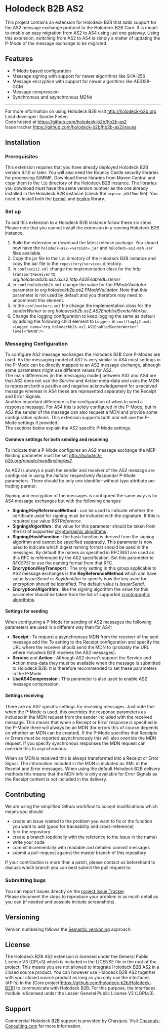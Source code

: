 # Holodeck B2B AS2
This project contains an extension for Holodeck B2B that adds support for the AS2 message exchange protocol to the Holodeck B2B Core. It is meant to enable an easy migration from AS2 to AS4 using just one gateway. Using this extension, switching from AS2 to AS4 is simply a matter of updating the P-Mode of the message exchange to be migrated. 

## Features
* P-Mode based configuration
* Message signing with support for newer algorithms like SHA-256
* Message encryption with support for newer algorithms like AES128-GCM
* Message compression
* Synchronous and asynchronous MDNs

__________________
For more information on using Holodeck B2B visit http://holodeck-b2b.org  
Lead developer: Sander Fieten  
Code hosted at https://github.com/holodeck-b2b/hb2b-as2  
Issue tracker https://github.com/holodeck-b2b/hb2b-as2/issues  

## Installation
### Prerequisites  
This extension requires that you have already deployed Holodeck B2B version 4.1.0 or later. 
You will also need the Bouncy Castle security libraries for processing S/MIME. Download these libraries from Maven Central and copy them to the `lib` directory of the Holodeck B2B instance. The libraries you download *must* have the same version number as the one already installed in the Holodeck B2B instance (check the `bcprov-jdk15on` file). You need to install both the [bcmail](http://repo2.maven.org/maven2/org/bouncycastle/bcmail-jdk15on) and [bcpkix](http://repo2.maven.org/maven2/org/bouncycastle/bcpkix-jdk15on) library.

### Set up  
To add this extension to a Holodeck B2B instance follow these six steps. Please note that you cannot install the extension in a running Holodeck B2B instance.
1. Build the extension or download the latest release package. You should now have the `holodeck-as2-«version».jar` and `holodeck-as2-msh.aar` files available.
2. Copy the jar file to the `lib` directory of the Holodeck B2B instance and copy the aar file to the `repository/services` directory.
3. In `conf/axis2.xml` change the implementation class for the _http_ `transportReceiver` to _org.holodeckb2b.as2.axis2.http.AS2EnabledListener_
4. In `conf/holodeckb2b.xml` change the value for the _PModeValidator_ parameter to _org.holodeckb2b.as2.PModeValidator_. Note that this parameter is not used by default and you therefore may need to uncomment this element.
5. In the `conf/workers.xml` file change the implementation class for the _senderWorker_ to _org.holodeckb2b.as2.AS2EnabledSenderWorker_.
6. Change the logging configuration to keep logging the same as default by adding the following child element to `Loggers` in `conf/log4j2.xml`:
`<Logger name="org.holodeckb2b.as2.AS2EnabledSenderWorker" level="WARN"/>`

### Messaging Configuration
To configure AS2 message exchanges the Holodeck B2B Core P-Modes are used. As the messaging model of AS2 is very similar to AS4 most settings in the P-Mode can be directly mapped to an AS2 message exchange, although some parameters might use different values for AS2.   
The main differences [in the messaging model] between AS2 and AS4 are that AS2 does not use the _Service_ and _Action_ meta-data and uses the MDN to represent both a positive and negative acknowledgement for a received message whereas in AS4 these are represented separately by the Receipt and Error Signals.  
Another important difference is the configuration of when to send a response message. For AS4 this is solely configured in the P-Mode, but in AS2 the sender of the message can also request a MDN and provide some configuration options. This extension supports both and will use the P-Mode settings if provided.  
The sections below explain the AS2 specific P-Mode settings.

#### Common settings for both sending and receiving
To indicate that a P-Mode configures an AS2 message exchange the MEP Binding parameter must be set _http://holodeck-b2b.org/pmode/mepBinding/as2_.

As AS2 is always a push the sender and receiver of the AS2 message are configured in using the _Initiator_ respectively _Responder_ P-Mode parameters. There should be only one identifier without type attribute per trading partner.

Signing and encryption of the messages is configured the same way as for AS4 message exchanges but with the following changes:
* **Signing/KeyReferenceMethod** : can be used to indicate whether the certificate used for signing must be included with the signature. If this is required use value _BSTReference_.
* **Signing/Algorithm** : the value for this parameter should be taken from the list of supported [cryptographic algorithms](supported_crypto_algorithms.md).
* **Signing/HashFunction** : the hash function is derived from the signing algorithm and cannot be specified separately. This parameter is now used to indicate which digest naming format should be used in the messages. By default the names as specified in RFC3851 are used as this RFC is referenced by the AS2 specification. Set this parameter to _RFC5751_ to use the naming format from that RFC.
* **Encryption/KeyTransport** : The only setting in this group applicable to AS2 message exchanges is the **KeyReferenceMethod** which can have value _IssuerSerial_ or _KeyIdentifier_ to specify how the key used for encryption should be identified. The default value is _IssuerSerial_.
* **Encryption/Algorithm** : like the signing algorithm the value for this parameter should be taken from the list of supported [cryptographic algorithms](supported_crypto_algorithms.md).

#### Settings for sending
When configuring a P-Mode for sending of AS2 messages the following parameters are used in a different way than for AS4:
* **Receipt** : To request a asynchronous MDN from the receiver of the sent message add the _To_ setting to the Receipt configuration and specify the URL where the receiver should send the MDN to (probably the URL where Holodeck B2B receives the AS2 messages).
* **Service** and **Action** : Although AS2 doesn't support the Service and Action meta-data they must be available when the message is submitted to Holodeck B2B. It is therefore recommended to set these parameters in the P-Mode.
* **UseAS4Compression** : This parameter is also used to enable AS2 message compression.

#### Settings receiving
There are no AS2 specific settings for receiving messages. Just note that when the P-Mode is used, this overrides the response parameters as included in the MDN request from the sender included with the received message. This means that when a Receipt or Error response is specified in the P-Mode there will always be an MDN (for errors this of course depends on whether an MDN can be created). If the P-Mode specifies that Receipts or Errors must be reported asynchronously this will also override the MDN request. If you specify synchronous responses the MDN request can override this to asynchronous.

When an MDN is received this is always transformed into a Receipt or Error Signal. The information included in the MDN is included as XML in the Receipt and Error messages. When using the default Holodeck B2B delivery methods this means that the MDN info is only available for Error Signals as the Receipt content is not included in the delivery.

## Contributing
We are using the simplified Github workflow to accept modifications which means you should:
* create an issue related to the problem you want to fix or the function you want to add (good for traceability and cross-reference)
* fork the repository
* create a branch (optionally with the reference to the issue in the name)
* write your code
* commit incrementally with readable and detailed commit messages
* submit a pull-request against the master branch of this repository

If your contribution is more than a patch, please contact us beforehand to discuss which branch you can best submit the pull request to.

### Submitting bugs
You can report issues directly on the [project Issue Tracker](https://github.com/holodeck-b2b/hb2b-as2/issues).  
Please document the steps to reproduce your problem in as much detail as you can (if needed and possible include screenshots).

## Versioning
Version numbering follows the [Semantic versioning](http://semver.org/) approach.

## License
The Holodeck B2B AS2 extension is licensed under the General Public License V3 (GPLv3) which is included in the LICENSE file in the root of the project.
This means you are not allowed to integrate Holodeck B2B AS2 in a closed source product. You can however use Holodeck B2B AS2 together with your closed source product as long as you only use the interfaces (API's) in the [Core project|https://github.com/holodeck-b2b/Holodeck-B2B] to communicate with Holodeck B2B. For this purpose, the interfaces module is licensed under the Lesser General Public License V3 (LGPLv3).

## Support
Commercial Holodeck B2B support is provided by Chasquis. Visit [Chasquis-Consulting.com](http://chasquis-consulting.com/holodeck-b2b-support/) for more information.
